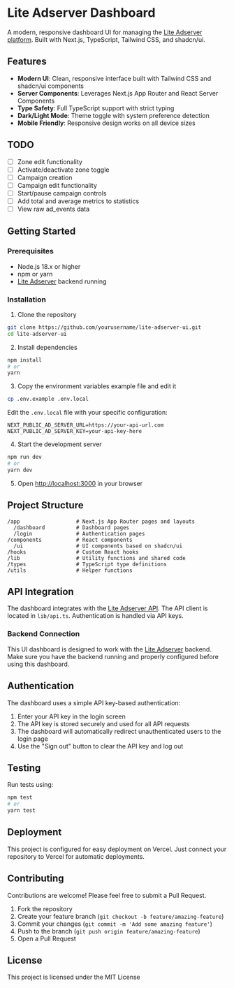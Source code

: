 # Lite Adserver Dashboard

A modern, responsive dashboard UI for managing the [Lite Adserver platform](https://github.com/serz/lite-adserver). Built with Next.js, TypeScript, Tailwind CSS, and shadcn/ui.

## Features

- **Modern UI**: Clean, responsive interface built with Tailwind CSS and shadcn/ui components
- **Server Components**: Leverages Next.js App Router and React Server Components
- **Type Safety**: Full TypeScript support with strict typing
- **Dark/Light Mode**: Theme toggle with system preference detection
- **Mobile Friendly**: Responsive design works on all device sizes

## TODO

- [ ] Zone edit functionality
- [ ] Activate/deactivate zone toggle
- [ ] Campaign creation
- [ ] Campaign edit functionality 
- [ ] Start/pause campaign controls
- [ ] Add total and average metrics to statistics
- [ ] View raw ad_events data

## Getting Started

### Prerequisites

- Node.js 18.x or higher
- npm or yarn
- [Lite Adserver](https://github.com/serz/lite-adserver) backend running

### Installation

1. Clone the repository
```bash
git clone https://github.com/yourusername/lite-adserver-ui.git
cd lite-adserver-ui
```

2. Install dependencies
```bash
npm install
# or
yarn
```

3. Copy the environment variables example file and edit it
```bash
cp .env.example .env.local
```

Edit the `.env.local` file with your specific configuration:
```
NEXT_PUBLIC_AD_SERVER_URL=https://your-api-url.com
NEXT_PUBLIC_AD_SERVER_KEY=your-api-key-here
```

4. Start the development server
```bash
npm run dev
# or
yarn dev
```

5. Open [http://localhost:3000](http://localhost:3000) in your browser

## Project Structure

```
/app                  # Next.js App Router pages and layouts
  /dashboard          # Dashboard pages
  /login              # Authentication pages
/components           # React components
  /ui                 # UI components based on shadcn/ui
/hooks                # Custom React hooks
/lib                  # Utility functions and shared code
/types                # TypeScript type definitions
/utils                # Helper functions
```

## API Integration

The dashboard integrates with the [Lite Adserver API](https://github.com/serz/lite-adserver/blob/main/docs/api.md). The API client is located in `lib/api.ts`. Authentication is handled via API keys.

### Backend Connection

This UI dashboard is designed to work with the [Lite Adserver](https://github.com/serz/lite-adserver) backend. Make sure you have the backend running and properly configured before using this dashboard.

## Authentication

The dashboard uses a simple API key-based authentication:

1. Enter your API key in the login screen
2. The API key is stored securely and used for all API requests
3. The dashboard will automatically redirect unauthenticated users to the login page
4. Use the "Sign out" button to clear the API key and log out

## Testing

Run tests using:

```bash
npm test
# or
yarn test
```

## Deployment

This project is configured for easy deployment on Vercel. Just connect your repository to Vercel for automatic deployments.

## Contributing

Contributions are welcome! Please feel free to submit a Pull Request.

1. Fork the repository
2. Create your feature branch (`git checkout -b feature/amazing-feature`)
3. Commit your changes (`git commit -m 'Add some amazing feature'`)
4. Push to the branch (`git push origin feature/amazing-feature`)
5. Open a Pull Request

## License

This project is licensed under the MIT License